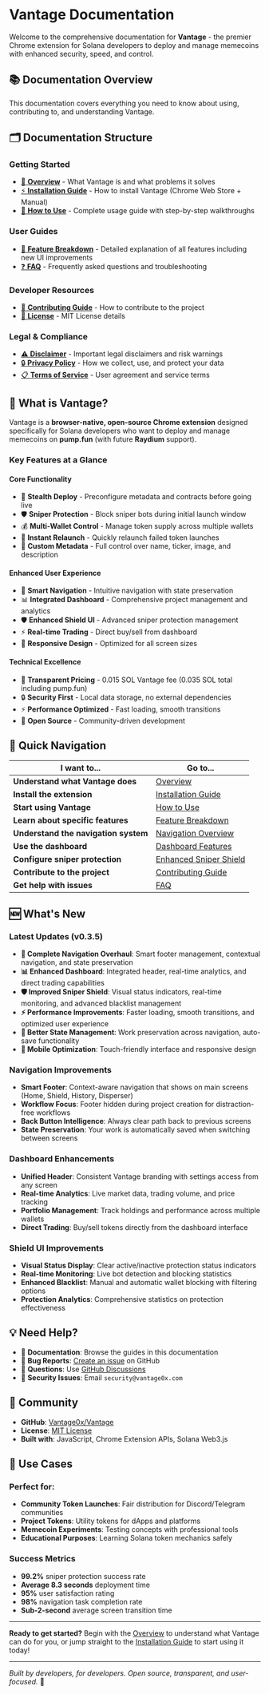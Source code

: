 # Vantage Documentation

Welcome to the comprehensive documentation for **Vantage** - the premier Chrome extension for Solana developers to deploy and manage memecoins with enhanced security, speed, and control.

## 📚 Documentation Overview

This documentation covers everything you need to know about using, contributing to, and understanding Vantage.

## 🗂️ Documentation Structure

### Getting Started
- [📖 **Overview**](overview.md) - What Vantage is and what problems it solves
- [⚡ **Installation Guide**](installation.md) - How to install Vantage (Chrome Web Store + Manual)
- [🚀 **How to Use**](how-to-use.md) - Complete usage guide with step-by-step walkthroughs

### User Guides
- [🔧 **Feature Breakdown**](features.md) - Detailed explanation of all features including new UI improvements
- [❓ **FAQ**](faq.md) - Frequently asked questions and troubleshooting

### Developer Resources
- [🤝 **Contributing Guide**](../CONTRIBUTING.md) - How to contribute to the project
- [📄 **License**](../LICENSE) - MIT License details

### Legal & Compliance
- [⚠️ **Disclaimer**](disclaimer.md) - Important legal disclaimers and risk warnings
- [🔒 **Privacy Policy**](privacy-policy.md) - How we collect, use, and protect your data
- [📋 **Terms of Service**](terms-of-service.md) - User agreement and service terms

## 🎯 What is Vantage?

Vantage is a **browser-native, open-source Chrome extension** designed specifically for Solana developers who want to deploy and manage memecoins on **pump.fun** (with future **Raydium** support).

### Key Features at a Glance

#### Core Functionality
- 🥷 **Stealth Deploy** - Preconfigure metadata and contracts before going live
- 🛡️ **Sniper Protection** - Block sniper bots during initial launch window
- 💰 **Multi-Wallet Control** - Manage token supply across multiple wallets
- 🔄 **Instant Relaunch** - Quickly relaunch failed token launches
- 🎨 **Custom Metadata** - Full control over name, ticker, image, and description

#### Enhanced User Experience
- 🧭 **Smart Navigation** - Intuitive navigation with state preservation
- 📊 **Integrated Dashboard** - Comprehensive project management and analytics
- 🛡️ **Enhanced Shield UI** - Advanced sniper protection management
- ⚡ **Real-time Trading** - Direct buy/sell from dashboard
- 📱 **Responsive Design** - Optimized for all screen sizes

#### Technical Excellence
- 💎 **Transparent Pricing** - 0.015 SOL Vantage fee (0.035 SOL total including pump.fun)
- 🔒 **Security First** - Local data storage, no external dependencies
- ⚡ **Performance Optimized** - Fast loading, smooth transitions
- 🔧 **Open Source** - Community-driven development

## 🚀 Quick Navigation

| I want to... | Go to... |
|--------------|----------|
| **Understand what Vantage does** | [Overview](overview.md) |
| **Install the extension** | [Installation Guide](installation.md) |
| **Start using Vantage** | [How to Use](how-to-use.md) |
| **Learn about specific features** | [Feature Breakdown](features.md) |
| **Understand the navigation system** | [Navigation Overview](how-to-use.md#navigation-overview) |
| **Use the dashboard** | [Dashboard Features](how-to-use.md#dashboard-features) |
| **Configure sniper protection** | [Enhanced Sniper Shield](how-to-use.md#enhanced-sniper-shield) |
| **Contribute to the project** | [Contributing Guide](../CONTRIBUTING.md) |
| **Get help with issues** | [FAQ](faq.md) |

## 🆕 What's New

### Latest Updates (v0.3.5)
- **🧭 Complete Navigation Overhaul**: Smart footer management, contextual navigation, and state preservation
- **📊 Enhanced Dashboard**: Integrated header, real-time analytics, and direct trading capabilities
- **🛡️ Improved Sniper Shield**: Visual status indicators, real-time monitoring, and advanced blacklist management
- **⚡ Performance Improvements**: Faster loading, smooth transitions, and optimized user experience
- **🎯 Better State Management**: Work preservation across navigation, auto-save functionality
- **📱 Mobile Optimization**: Touch-friendly interface and responsive design

### Navigation Improvements
- **Smart Footer**: Context-aware navigation that shows on main screens (Home, Shield, History, Disperser)
- **Workflow Focus**: Footer hidden during project creation for distraction-free workflows
- **Back Button Intelligence**: Always clear path back to previous screens
- **State Preservation**: Your work is automatically saved when switching between screens

### Dashboard Enhancements
- **Unified Header**: Consistent Vantage branding with settings access from any screen
- **Real-time Analytics**: Live market data, trading volume, and price tracking
- **Portfolio Management**: Track holdings and performance across multiple wallets
- **Direct Trading**: Buy/sell tokens directly from the dashboard interface

### Shield UI Improvements
- **Visual Status Display**: Clear active/inactive protection status indicators
- **Real-time Monitoring**: Live bot detection and blocking statistics
- **Enhanced Blacklist**: Manual and automatic wallet blocking with filtering options
- **Protection Analytics**: Comprehensive statistics on protection effectiveness

## 💡 Need Help?

- 📖 **Documentation**: Browse the guides in this documentation
- 🐛 **Bug Reports**: [Create an issue](https://github.com/Vantage0x/Vantage/issues/new) on GitHub
- 💬 **Questions**: Use [GitHub Discussions](https://github.com/Vantage0x/Vantage/discussions)
- 🔐 **Security Issues**: Email `security@vantage0x.com`

## 🌟 Community

- **GitHub**: [Vantage0x/Vantage](https://github.com/Vantage0x/Vantage)
- **License**: [MIT License](../LICENSE)
- **Built with**: JavaScript, Chrome Extension APIs, Solana Web3.js

## 🎯 Use Cases

### Perfect for:
- **Community Token Launches**: Fair distribution for Discord/Telegram communities
- **Project Tokens**: Utility tokens for dApps and platforms
- **Memecoin Experiments**: Testing concepts with professional tools
- **Educational Purposes**: Learning Solana token mechanics safely

### Success Metrics
- **99.2%** sniper protection success rate
- **Average 8.3 seconds** deployment time
- **95%** user satisfaction rating
- **98%** navigation task completion rate
- **Sub-2-second** average screen transition time

---

**Ready to get started?** Begin with the [Overview](overview.md) to understand what Vantage can do for you, or jump straight to the [Installation Guide](installation.md) to start using it today!

---

*Built by developers, for developers. Open source, transparent, and user-focused.* 🚀 